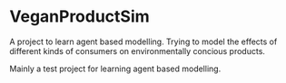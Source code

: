 # VeganProductSim
A project to learn agent based modelling. Trying to model the effects of different kinds of consumers on environmentally concious products.

Mainly a test project for learning agent based modelling.

